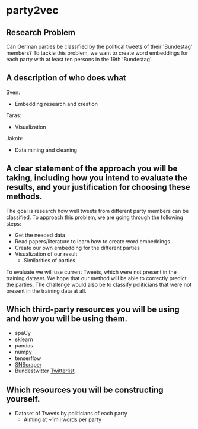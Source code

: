 # party2vec

## Research Problem
Can German parties be classified by the political tweets of their 'Bundestag' members? To tackle this problem, we want to create word embeddings for each party with at least ten persons in the 19th 'Bundestag'.

## A description of who does what
Sven:
* Embedding research and creation

Taras:
* Visualization

Jakob:
* Data mining and cleaning

## A clear statement of the approach you will be taking, including how you intend to evaluate the results, and your justification for choosing these methods.
The goal is research how well tweets from different party members can be classified. To approach this problem, we are going through the following steps:
* Get the needed data
* Read papers/literature to learn how to create word embeddings
* Create our own embedding for the different parties
* Visualization of our result
    * Similarities of parties

To evaluate we will use current Tweets, which were not present in the training dataset. We hope that our method will be able to correctly predict the parties. The challenge would also be to classify politicians that were not present in the training data at all.

## Which third-party resources you will be using and how you will be using them.
* spaCy
* sklearn
* pandas
* numpy
* tenserflow
* [SNScraper](https://github.com/JustAnotherArchivist/snscrape)
* Bundestwitter [Twitterlist](https://twitter.com/i/lists/912241909002833921)

## Which resources you will be constructing yourself.
* Dataset of Tweets by politicians of each party
    * Aiming at ~1mil words per party
